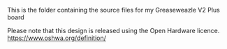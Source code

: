 This is the folder containing the source files for my Greaseweazle V2 Plus board

Please note that this design is released using the Open Hardware licence.
https://www.oshwa.org/definition/
